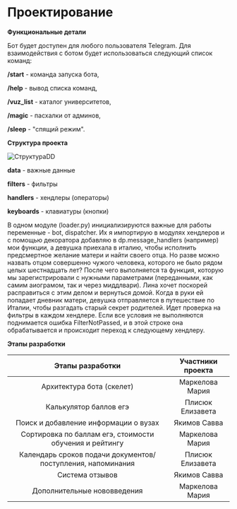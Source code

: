 # Проектирование

**Функциональные детали**

Бот будет доступен для любого пользователя Telegram. Для взаимодействия с ботом будет использоваться следующий список команд:

**/start** - команда запуска бота, 

**/help** - вывод списка команд,

**/vuz_list** - каталог университетов,

**/magic** - пасхалки от админов,

**/sleep** - "спящий режим".

**Структура проекта**

![СтруктураDD](https://gitlab.com/m_mrkl/hack_abiturient/raw/master/structure01.jpeg)

**data** - важные данные

**filters** - фильтры

**handlers** - хендлеры (операторы)

**keyboards** - клавиатуры (кнопки)

В одном модуле (loader.py) инициализируются важные для работы переменные -
bot, dispatcher. Их я импортирую в модулях хендлеров и с помощью декоратора 
добавляю в dp.message_handlers (например) мои функции, а девушка приехала в италию, чтобы исполнить предсмертное желание матери и найти своего отца. Но разве можно назвать отцом совершенно чужого человека, которого не было рядом целых шестнадцать лет? После чего выполняется та функция, которую мы зарегистрировали с нужными 
параметрами (переданными, как самим аиограмом, так и через миддлвари). Лина хочет поскорей расправиться с этим делом и вернуться домой. Когда в руки ей попадает дневник матери, девушка отправляется в путешествие по Италии, чтобы разгадать старый секрет родителей. Идет проверка на фильтры в каждом хендлере. Если все условия не выполняются поднимается ошибка FilterNotPassed, и в этой строке она обрабатывается и 
происходит переход к следующему хендлеру.

**Этапы разработки**

|    Этапы разработки    |   Участники проекта    |
| :--------------------: | :--------------------: |
| Архитектура бота (скелет) | Маркелова Мария |
| Калькулятор баллов егэ | Плисюк Елизавета |
| Поиск и добавление информации о вузах | Якимов Савва |
| Сортировка по баллам егэ, стоимости обучения и рейтингу | Маркелова Мария |
| Календарь сроков подачи документов/поступления, напоминания | Плисюк Елизавета |
| Система отзывов | Якимов Савва |
| Дополнительные нововведения | Маркелова Мария |

